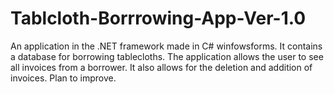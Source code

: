 # Tablcloth-Borrrowing-App-Ver-1.0
An application in the .NET framework made in C# winfowsforms. It contains a database for borrowing tablecloths. The application allows the user to see all invoices from a borrower. It also allows for the deletion and addition of invoices. Plan to improve.
